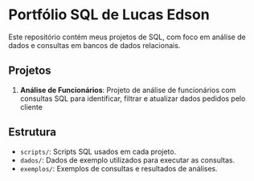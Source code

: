 # Portfólio SQL de Lucas Edson
Este repositório contém meus projetos de SQL, com foco em análise de dados e consultas em bancos de dados relacionais.

## Projetos
1. **Análise de Funcionários**: Projeto de análise de funcionários com consultas SQL para identificar, filtrar e atualizar dados pedidos pelo cliente

## Estrutura
- `scripts/`: Scripts SQL usados em cada projeto.
- `dados/`: Dados de exemplo utilizados para executar as consultas.
- `exemplos/`: Exemplos de consultas e resultados de análises.
